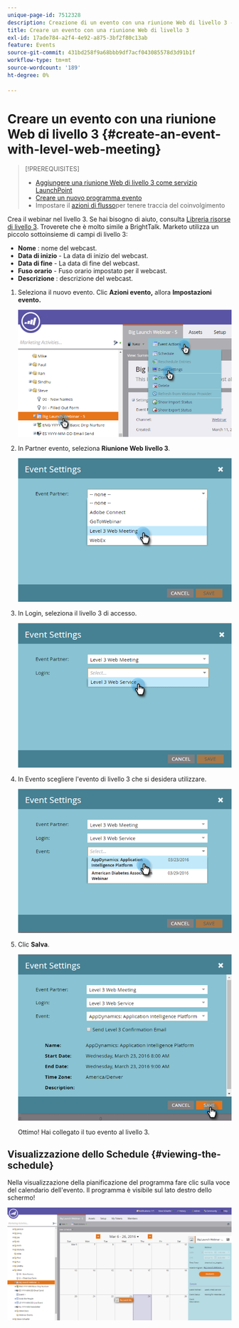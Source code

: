 ```yaml
---
unique-page-id: 7512328
description: Creazione di un evento con una riunione Web di livello 3 - Documenti Marketo - Documentazione del prodotto
title: Creare un evento con una riunione Web di livello 3
exl-id: 17ade784-a2f4-4e92-a875-3bf2f80c13ab
feature: Events
source-git-commit: 431bd258f9a68bbb9df7acf043085578d3d91b1f
workflow-type: tm+mt
source-wordcount: '189'
ht-degree: 0%

---
```


# Creare un evento con una riunione Web di livello 3 {#create-an-event-with-level-web-meeting}

>[!PREREQUISITES]
>
>* [Aggiungere una riunione Web di livello 3 come servizio LaunchPoint](/help/marketo/product-docs/administration/additional-integrations/add-level-3-web-meeting-as-a-launchpoint-service.md)
>* [Creare un nuovo programma evento](/help/marketo/product-docs/demand-generation/events/understanding-events/create-a-new-event-program.md)
>* Impostare il [azioni di flusso](/help/marketo/product-docs/core-marketo-concepts/smart-campaigns/flow-actions/add-a-flow-step-to-a-smart-campaign.md)per tenere traccia del coinvolgimento

Crea il webinar nel livello 3. Se hai bisogno di aiuto, consulta [Libreria risorse di livello 3](https://www.level3.com/en/resource-library/). Troverete che è molto simile a BrightTalk.  Marketo utilizza un piccolo sottoinsieme di campi di livello 3:

* **Nome** : nome del webcast.
* **Data di inizio** - La data di inizio del webcast.
* **Data di fine** - La data di fine del webcast.
* **Fuso orario** - Fuso orario impostato per il webcast.
* **Descrizione** : descrizione del webcast.

1. Seleziona il nuovo evento. Clic **Azioni evento,** allora **Impostazioni evento.**

   ![](assets/image2016-3-24-15-3a40-3a39.png)

1. In Partner evento, seleziona **Riunione Web livello 3**.

   ![](assets/image2016-3-24-15-3a42-3a10.png)

1. In Login, seleziona il livello 3 di accesso.

   ![](assets/image2016-3-24-15-3a43-3a43.png)

1. In Evento scegliere l&#39;evento di livello 3 che si desidera utilizzare.

   ![](assets/image2016-3-24-15-3a44-3a41.png)

1. Clic **Salva**.

   ![](assets/image2016-3-24-15-3a45-3a31.png)

   Ottimo! Hai collegato il tuo evento al livello 3.

## Visualizzazione dello Schedule  {#viewing-the-schedule}

Nella visualizzazione della pianificazione del programma fare clic sulla voce del calendario dell&#39;evento. Il programma è visibile sul lato destro dello schermo!

![](assets/image2016-3-24-15-3a51-3a7.png)
